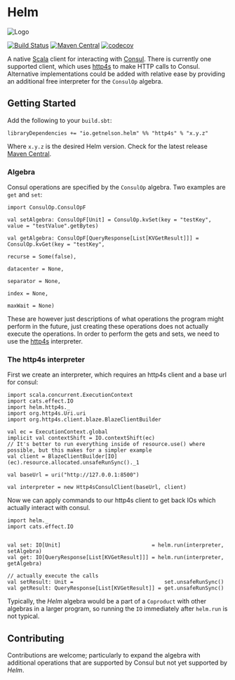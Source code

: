# Helm

![Logo](docs/src/img/logo.png)

[![Build Status](https://travis-ci.org/getnelson/helm.svg?branch=master)](https://travis-ci.org/getnelson/helm)
[![Maven Central](https://maven-badges.herokuapp.com/maven-central/io.getnelson.helm/core_2.11/badge.svg)](https://maven-badges.herokuapp.com/maven-central/io.getnelson.helm/core_2.11)
[![codecov](https://codecov.io/gh/getnelson/helm/branch/master/graph/badge.svg)](https://codecov.io/gh/getnelson/helm)

A native [Scala](http://scala-lang.org) client for interacting with [Consul](https://www.consul.io/). There is currently one supported client, which uses [http4s](http://http4s.org) to make HTTP calls to Consul. Alternative implementations could be added with relative ease by providing an additional free interpreter for the `ConsulOp` algebra.

## Getting Started

Add the following to your `build.sbt`:

    libraryDependencies += "io.getnelson.helm" %% "http4s" % "x.y.z"

Where `x.y.z` is the desired Helm version. Check for the latest release [Maven Central](http://search.maven.org/#search%7Cga%7C1%7Cg%3A%22io.getnelson.helm%22).

### Algebra

Consul operations are specified by the `ConsulOp` algebra.  Two
examples are `get` and `set`:

```
import ConsulOp.ConsulOpF

val setAlgebra: ConsulOpF[Unit] = ConsulOp.kvSet(key = "testKey", value = "testValue".getBytes)

val getAlgebra: ConsulOpF[QueryResponse[List[KVGetResult]]] = ConsulOp.kvGet(key = "testKey",
                                                                             recurse = Some(false),
                                                                             datacenter = None,
                                                                             separator = None,
                                                                             index = None,
                                                                             maxWait = None)
```

These are however just descriptions of what operations the program might perform in the future, just creating these operations does not
actually execute the operations. In order to perform the gets and sets, we need to use the [http4s](http://http4s.org) interpreter.

### The http4s interpreter

First we create an interpreter, which requires an http4s client and
a base url for consul:

```
import scala.concurrent.ExecutionContext
import cats.effect.IO
import helm.http4s._
import org.http4s.Uri.uri
import org.http4s.client.blaze.BlazeClientBuilder

val ec = ExecutionContext.global
implicit val contextShift = IO.contextShift(ec)
// It's better to run everything inside of resource.use() where possible, but this makes for a simpler example
val client = BlazeClientBuilder[IO](ec).resource.allocated.unsafeRunSync()._1

val baseUrl = uri("http://127.0.0.1:8500")

val interpreter = new Http4sConsulClient(baseUrl, client)
```

Now we can apply commands to our http4s client to get back IOs
which actually interact with consul.

```
import helm._
import cats.effect.IO


val set: IO[Unit]                             = helm.run(interpreter, setAlgebra)
val get: IO[QueryResponse[List[KVGetResult]]] = helm.run(interpreter, getAlgebra)

// actually execute the calls
val setResult: Unit =                             set.unsafeRunSync()
val getResult: QueryResponse[List[KVGetResult]] = get.unsafeRunSync()

```

Typically, the *Helm* algebra would be a part of a `Coproduct` with other algebras in a larger program, so running the `IO` immediately after `helm.run` is not typical.

## Contributing

Contributions are welcome; particularly to expand the algebra with additional operations that are supported by Consul but not yet supported by *Helm*.


